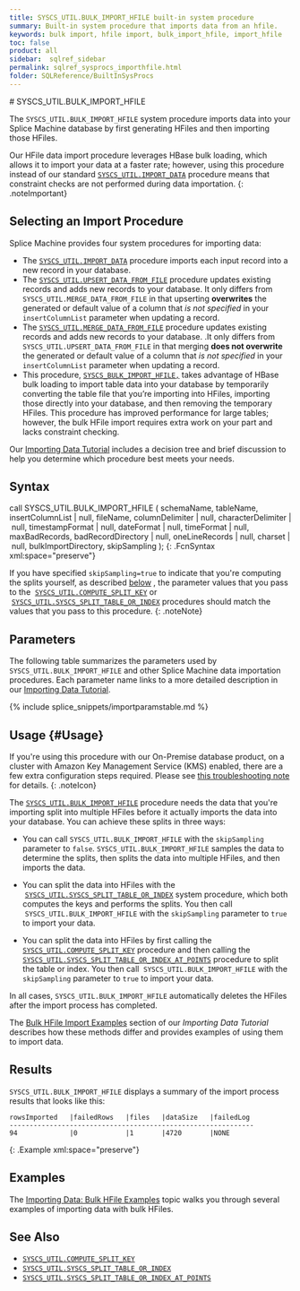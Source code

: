 ```yaml
---
title: SYSCS_UTIL.BULK_IMPORT_HFILE built-in system procedure
summary: Built-in system procedure that imports data from an hfile.
keywords: bulk import, hfile import, bulk_import_hfile, import_hfile
toc: false
product: all
sidebar:  sqlref_sidebar
permalink: sqlref_sysprocs_importhfile.html
folder: SQLReference/BuiltInSysProcs
---
```

<section>
<div class="TopicContent" data-swiftype-index="true" markdown="1">
# SYSCS_UTIL.BULK_IMPORT_HFILE

The `SYSCS_UTIL.BULK_IMPORT_HFILE` system procedure imports data into
your Splice Machine database by first generating HFiles and then
importing those HFiles.

Our HFile data import procedure leverages HBase bulk loading, which
allows it to import your data at a faster rate; however, using this
procedure instead of our standard
[`SYSCS_UTIL.IMPORT_DATA`](sqlref_sysprocs_importdata.html) procedure
means that <span class="CalloutFont">constraint checks are not performed
during data importation</span>.
{: .noteImportant}

## Selecting an Import Procedure

Splice Machine provides four system procedures for importing data:

* The [`SYSCS_UTIL.IMPORT_DATA`](sqlref_sysprocs_importdata.html) procedure imports each input record into a new record in your database.
* The [`SYSCS_UTIL.UPSERT_DATA_FROM_FILE`](sqlref_sysprocs_upsertdata.html) procedure updates existing records and adds new records to your database. It only differs from `SYSCS_UTIL.MERGE_DATA_FROM_FILE` in that upserting
 **overwrites** the generated or default value of a column that *is not specified* in your `insertColumnList` parameter when updating a record.
* The [`SYSCS_UTIL.MERGE_DATA_FROM_FILE`](sqlref_sysprocs_mergedata.html) procedure updates existing records and adds new records to your database. .It only differs from `SYSCS_UTIL.UPSERT_DATA_FROM_FILE` in that merging **does not
overwrite** the generated or default value of a column that *is not specified* in your `insertColumnList` parameter when updating a record.
* This procedure, [`SYSCS_BULK_IMPORT_HFILE,`](sqlref_sysprocs_importhfile.html) takes advantage of HBase bulk loading to import table data into your database by temporarily converting the table file that you’re importing into HFiles, importing those directly into your database, and then removing the temporary HFiles. This procedure has improved performance for large tables; however, the bulk HFile import requires extra work on your part and lacks constraint checking.

Our [Importing Data Tutorial](tutorials_ingest_importoverview.html) includes a decision tree and brief discussion to help you determine which procedure best meets your needs.

## Syntax

<div class="fcnWrapperWide" markdown="1">
    call SYSCS_UTIL.BULK_IMPORT_HFILE (
        schemaName,
        tableName,
        insertColumnList | null,
        fileName,
        columnDelimiter | null,
        characterDelimiter | null,
        timestampFormat | null,
        dateFormat | null,
        timeFormat | null,
        maxBadRecords,
        badRecordDirectory | null,
        oneLineRecords | null,
        charset | null,
        bulkImportDirectory,
        skipSampling
    );
{: .FcnSyntax xml:space="preserve"}

</div>

If you have specified `skipSampling=true` to indicate that you're computing the splits yourself,
as described [below](#Usage) , the parameter values that you pass to the
 &nbsp;[`SYSCS_UTIL.COMPUTE_SPLIT_KEY`](sqlref_sysprocs_computesplitkey.html) or &nbsp;
 &nbsp;[`SYSCS_UTIL.SYSCS_SPLIT_TABLE_OR_INDEX`](sqlref_sysprocs_splittable.html) procedures should match the values
 that you pass to this procedure.
{: .noteNote}

## Parameters

The following table summarizes the parameters used by `SYSCS_UTIL.BULK_IMPORT_HFILE` and other Splice Machine data importation procedures. Each parameter name links to a more detailed description in our [Importing Data Tutorial](tutorials_ingest_importparams.html).

{% include splice_snippets/importparamstable.md %}

## Usage {#Usage}

If you're using this procedure with our On-Premise database product, on a cluster with Amazon Key Management Service (KMS) enabled, there are a few extra configuration steps required. Please see [this troubleshooting note](onprem_info_troubleshoot.html#BulkImportKMS) for details.
{: .noteIcon}

The [`SYSCS_UTIL.BULK_IMPORT_HFILE`](sqlref_sysprocs_importhfile.html) procedure needs the data that you're importing split into multiple HFiles before it actually imports the data into your database. You can achieve these splits in three ways:

* You can call `SYSCS_UTIL.BULK_IMPORT_HFILE` with the `skipSampling` parameter to `false`. `SYSCS_UTIL.BULK_IMPORT_HFILE` samples the data to determine the splits, then splits the data into multiple HFiles, and then imports the data.

* You can split the data into HFiles with the &nbsp;[`SYSCS_UTIL.SYSCS_SPLIT_TABLE_OR_INDEX`](sqlref_sysprocs_splittable.html) system procedure, which both computes the keys and performs the splits. You then call
 &nbsp;`SYSCS_UTIL.BULK_IMPORT_HFILE` with the `skipSampling` parameter to `true` to import your data.

* You can split the data into HFiles by first calling the [`SYSCS_UTIL.COMPUTE_SPLIT_KEY`](sqlref_sysprocs_computesplitkey.html) procedure and then  calling the [`SYSCS_UTIL.SYSCS_SPLIT_TABLE_OR_INDEX_AT_POINTS`](sqlref_sysprocs_splittableatpoints.html) procedure to split the table or index.  You then call
 &nbsp;`SYSCS_UTIL.BULK_IMPORT_HFILE` with the `skipSampling` parameter to `true` to import your data.

In all cases, `SYSCS_UTIL.BULK_IMPORT_HFILE` automatically deletes the HFiles after the import process has completed.

The [Bulk HFile Import Examples](tutorials_ingest_importexampleshfile.html) section of our *Importing Data Tutorial* describes how these methods differ and provides examples of using them to import data.

## Results

`SYSCS_UTIL.BULK_IMPORT_HFILE` displays a summary of the import
process results that looks like this:

<div class="preWrapperWide" markdown="1">

    rowsImported   |failedRows   |files   |dataSize   |failedLog
    -------------------------------------------------------------
    94             |0            |1       |4720       |NONE
{: .Example xml:space="preserve"}
</div>

## Examples

The [Importing Data: Bulk HFile Examples](tutorials_ingest_importexampleshfile.html) topic walks you through several examples of importing data with bulk HFiles.

## See Also

* [`SYSCS_UTIL.COMPUTE_SPLIT_KEY`](sqlref_sysprocs_computesplitkey.html)
* [`SYSCS_UTIL.SYSCS_SPLIT_TABLE_OR_INDEX`](sqlref_sysprocs_splittable.html)
* [`SYSCS_UTIL.SYSCS_SPLIT_TABLE_OR_INDEX_AT_POINTS`](sqlref_sysprocs_splittableatpoints.html)

</div>
</section>
